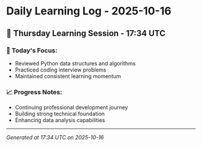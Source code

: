 # Daily Learning Log - 2025-10-16

## 📅 Thursday Learning Session - 17:34 UTC

### 🎯 Today's Focus:
- Reviewed Python data structures and algorithms
- Practiced coding interview problems
- Maintained consistent learning momentum

### 📈 Progress Notes:
- Continuing professional development journey
- Building strong technical foundation
- Enhancing data analysis capabilities

---
*Generated at 17:34 UTC on 2025-10-16*
